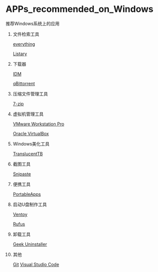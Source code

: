 # APPs_recommended_on_Windows
推荐Windows系统上的应用

1. 文件检索工具

    [everything](https://www.voidtools.com/zh-cn/)

    [Listary](https://www.listary.com/)

2. 下载器

    [IDM](https://www.internetdownloadmanager.com/)

    [qBittorrent](https://github.com/qbittorrent/qBittorrent)

3. 压缩文件管理工具

    [7-zip](https://7-zip.org/)

4. 虚拟机管理工具

    [VMware Workstation Pro](https://www.vmware.com/content/vmware/vmware-published-sites/cn/products/workstation-pro/workstation-pro-evaluation.html.html)

    [Oracle VirtualBox](https://www.virtualbox.org/)  

5. Windows美化工具

    [TranslucentTB](https://translucenttb.com/)

6. 截图工具

    [Snipaste](https://zh.snipaste.com/)

7. 便携工具

    [PortableApps](https://portableapps.com/)

8. 启动U盘制作工具

    [Ventoy](https://www.ventoy.net/cn/)

    [Rufus](https://rufus.ie/zh/)

9. 卸载工具

    [Geek Uninstaller](https://geekuninstaller.com/)

10. 其他

    [Git](https://git-scm.com/)
    [Visual Studio Code](https://code.visualstudio.com/)

    